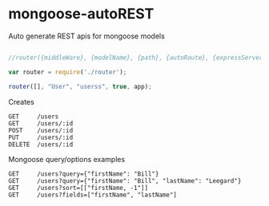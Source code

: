 mongoose-autoREST
=================

Auto generate REST apis for mongoose models

```javascript

//router({middleWare}, {modelName}, {path}, {autoRoute}, {expressServer})

var router = require('./router');

router([], "User", "userss", true, app);
```

Creates

```
GET   	/users
GET   	/users/:id
POST  	/users/:id
PUT   	/users/:id
DELETE	/users/:id 
```

Mongoose query/options examples
 ```
GET 	/users?query={"firstName": "Bill"}
GET 	/users?query={"firstName": "Bill", "lastName": "Leegard"}
GET 	/users?sort=[["firstName, -1"]]
GET 	/users?fields=["firstName", "lastName"]
 ```